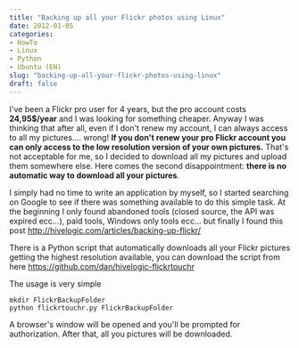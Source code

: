 ```yaml
---
title: "Backing up all your Flickr photos using Linux"
date: 2012-01-05
categories: 
- HowTo
- Linux
- Python
- Ubuntu (EN)
slug: "backing-up-all-your-flickr-photos-using-linux"
draft: false
---
```


I've been a Flickr pro user for 4 years, but the pro account costs
**24,95$/year** and I was looking for something cheaper. Anyway I was
thinking that after all, even if I don't renew my account, I can always
access to all my pictures.... wrong! **If you don't renew your pro
Flickr account you can only access to the low resolution version of your
own pictures.** That's not acceptable for me, so I decided to download
all my pictures and upload them somewhere else. Here comes the second
disappointment: **there is no automatic way to download all your
pictures**.

I simply had no time to write an application by myself, so I started
searching on Google to see if there was something available to do this
simple task. At the beginning I only found abandoned tools (closed
source, the API was expired ecc...), paid tools, Windows only tools
ecc... but finally I found this
post <http://hivelogic.com/articles/backing-up-flickr/>

There is a Python script that automatically downloads all your Flickr
pictures getting the highest resolution available, you can download the
script from here <https://github.com/dan/hivelogic-flickrtouchr>

The usage is very simple

```shell
mkdir FlickrBackupFolder  
python flickrtouchr.py FlickrBackupFolder  
```

A browser's window will be opened and you'll be prompted for
authorization. After that, all you pictures will be downloaded.

